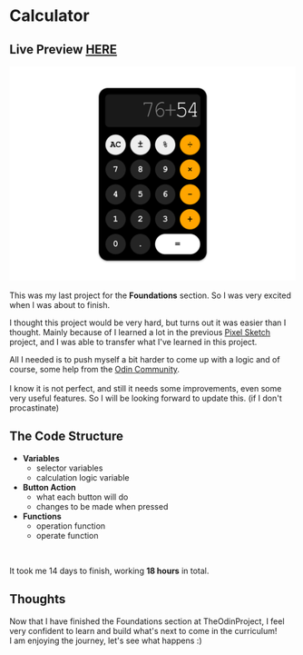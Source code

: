 # Calculator
## Live Preview <a href="https://anaseig.github.io/calculator" target="_blank">HERE</a>

<img src="images/preview.png">

<p>This was my last project for the <b>Foundations</b> section. So I was very excited when I was about to finish.</p>
<p>I thought this project would be very hard, but turns out it was easier than I thought. Mainly because of I learned a lot in the previous <a href="https://github.com/anaseig/pixel_sketch">Pixel Sketch</a> project, and I was able to transfer what I've learned in this project.</p>
<p>All I needed is to push myself a bit harder to come up with a logic and of course, some help from the <a href="https://discord.gg/fbFCkYabZB">Odin Community</a>. <br>
<br>
I know it is not perfect, and still it needs some improvements, even some very useful features. So I will be looking forward to update this. (if I don't procastinate)</p>

## The Code Structure
- <b>Variables</b> <br>
	- selector variables
	- calculation logic variable
- <b>Button Action</b> <br>
	- what each button will do
	- changes to be made when pressed
- <b>Functions</b> <br> 
	- operation function
	- operate function
	
<br>
<p>It took me 14 days to finish, working <b>18 hours</b> in total.</p>

## Thoughts
Now that I have finished the Foundations section at TheOdinProject, I feel very confident to learn and build what's next to come in the curriculum! <br>
I am enjoying the journey, let's see what happens :)
